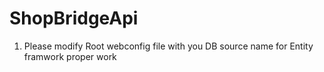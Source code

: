 # ShopBridgeApi

1) Please modify Root webconfig file with you DB source name for Entity framwork proper work

